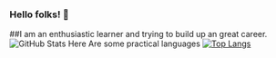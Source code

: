 ### Hello folks! 👋

<!--
**mrmiraz/mrmiraz** is a ✨ _special_ ✨ repository because its `README.md` (this file) appears on your GitHub profile.

Here are some ideas to get you started:

- 🔭 I’m currently working on ...
- 🌱 I’m currently learning ...
- 👯 I’m looking to collaborate on ...
- 🤔 I’m looking for help with ...
- 💬 Ask me about ...
- 📫 How to reach me: ...
- 😄 Pronouns: ...
- ⚡ Fun fact: ...
-->

##I am an enthusiastic learner and trying to build up an great career.
![GitHub Stats](https://github-readme-stats.vercel.app/api?username=mrmiraz&theme=radical)
Here Are some practical languages
[![Top Langs](https://github-readme-stats.vercel.app/api/top-langs/?username=mrmiraz&layout=compact)](https://github.com/anuraghazra/github-readme-stats)
